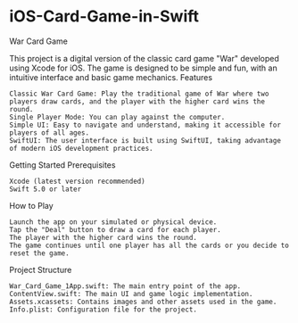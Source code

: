 # iOS-Card-Game-in-Swift
War Card Game

This project is a digital version of the classic card game "War" developed using Xcode for iOS. The game is designed to be simple and fun, with an intuitive interface and basic game mechanics.
Features

    Classic War Card Game: Play the traditional game of War where two players draw cards, and the player with the higher card wins the round.
    Single Player Mode: You can play against the computer.
    Simple UI: Easy to navigate and understand, making it accessible for players of all ages.
    SwiftUI: The user interface is built using SwiftUI, taking advantage of modern iOS development practices.

Getting Started
Prerequisites

    Xcode (latest version recommended)
    Swift 5.0 or later

How to Play

    Launch the app on your simulated or physical device.
    Tap the "Deal" button to draw a card for each player.
    The player with the higher card wins the round.
    The game continues until one player has all the cards or you decide to reset the game.

Project Structure

    War_Card_Game_1App.swift: The main entry point of the app.
    ContentView.swift: The main UI and game logic implementation.
    Assets.xcassets: Contains images and other assets used in the game.
    Info.plist: Configuration file for the project.
